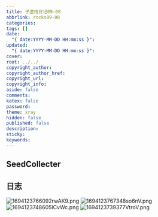 ```yaml
---
title: 子虚栈日记09-08
abbrlink: rocks09-08
categories: 
tags: []
date:
  "{ date:YYYY-MM-DD HH:mm:ss }": 
updated:
  "{ date:YYYY-MM-DD HH:mm:ss }": 
cover: 
root: ../../
copyright_author: 
copyright_author_href: 
copyright_url: 
copyright_info: 
aside: false
comments: 
katex: false
password: 
theme: xray
hidden: false
published: false
description: 
sticky: 
keywords:
---
```

## SeedCollecter




## 日志

![1694123766092rwAK9.png](https://s2.loli.net/2023/09/08/PCshYw35fNKgqBV.png)
![1694123767348so6nV.png](https://s2.loli.net/2023/09/08/Lls8wkQPtjmWVvn.png)
![1694123748605ICvWc.png](https://s2.loli.net/2023/09/08/S48U3tYHAuRWCqw.png)
![1694123739377VtroV.png](https://s2.loli.net/2023/09/08/2BTw7myYDWgXSFJ.png)